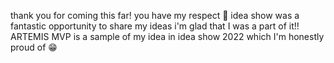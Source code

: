 thank you for coming this far! you have my respect  🙂
idea show was a fantastic opportunity to share my ideas i'm glad that I was a part of it!!
ARTEMIS MVP is a sample of my idea in idea show 2022 which I'm honestly proud of 😁
